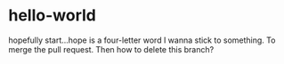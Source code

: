 # hello-world
hopefully start...hope is a four-letter word
I wanna stick to something.
To merge the pull request.
Then how to delete this branch?
